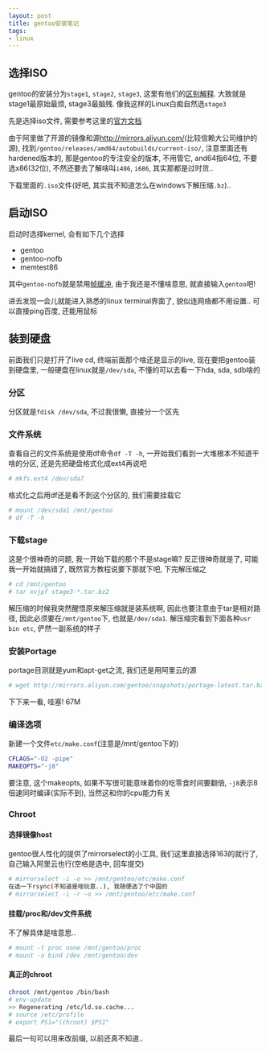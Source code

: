 ```yaml
---
layout: post
title: gentoo安装笔记
tags:
- linux
---
```


选择ISO
---

gentoo的安装分为`stage1`, `stage2`, `stage3`, 这里有他们的[区别解释](http://man.ddvip.com/linux/gentoo/install_man/hb_part1_chap2.html).
大致就是stage1最原始最烦, stage3最脑残. 像我这样的Linux白痴自然选`stage3`

先是选择iso文件, 需要参考这里的[官方文档](https://www.gentoo.org/doc/zh_cn/handbook/handbook-x86.xml?part=1&chap=2)

由于阿里做了开源的镜像和源<http://mirrors.aliyun.com/>(比较信赖大公司维护的源), 找到`/gentoo/releases/amd64/autobuilds/current-iso/`, 注意里面还有hardened版本的, 那是gentoo的专注安全的版本, 不用管它, and64指64位, 不要选x86(32位), 不然还要去了解啥叫`i486`, `i686`, 其实那都是过时货..

下载里面的`.iso`文件(好吧, 其实我不知道怎么在windows下解压缩`.bz`)..


启动ISO
---

启动时选择kernel, 会有如下几个选择

- gentoo
- gentoo-nofb
- memtest86

其中`gentoo-nofb`就是禁用[帧缓冲](http://blog.csdn.net/sdvch/article/details/5941067), 由于我还是不懂啥意思, 就直接输入`gentoo`吧!

进去发现一会儿就能进入熟悉的linux terminal界面了, 貌似连网络都不用设置.. 可以直接ping百度, 还能用鼠标


装到硬盘
---

前面我们只是打开了live cd, 终端前面那个啥还是显示的live, 现在要把gentoo装到硬盘里, 一般硬盘在linux就是`/dev/sda`, 不懂的可以去看一下hda, sda, sdb啥的

### 分区

分区就是`fdisk /dev/sda`, 不过我很懒, 直接分一个区先

### 文件系统

查看自己的文件系统是使用df命令`df -T -h`, 一开始我们看到一大堆根本不知道干啥的分区, 还是先把硬盘格式化成ext4再说吧

```bash
# mkfs.ext4 /dev/sda7
```

格式化之后用df还是看不到这个分区的, 我们需要挂载它

```bash
# mount /dev/sda1 /mnt/gentoo
# df -T -h
```

### 下载stage

这是个很神奇的问题, 我一开始下载的那个不是stage嘛? 反正很神奇就是了, 可能我一开始就搞错了, 既然官方教程说要下那就下吧, 下完解压缩之

```sh
# cd /mnt/gentoo
# tar xvjpf stage3-*.tar.bz2
```

解压缩的时候我突然醒悟原来解压缩就是装系统啊, 因此也要注意由于tar是相对路径, 因此必须要在`/mnt/gentoo`下, 也就是`/dev/sda1`.
解压缩完看到下面各种`usr bin etc`, 俨然一副系统的样子

### 安装Portage

portage目测就是yum和apt-get之流, 我们还是用阿里云的源

```bash
# wget http://mirrors.aliyun.com/gentoo/snapshots/portage-latest.tar.bz2
```

下下来一看, 哇塞! 67M

### 编译选项

新建一个文件`etc/make.conf`(注意是/mnt/gentoo下的)

```sh
CFLAGS="-O2 -pipe"
MAKEOPTS="-j8"
```

要注意, 这个makeopts, 如果不写很可能意味着你的吃零食时间要翻倍, `-j8`表示8倍速同时编译(实际不到), 当然这和你的cpu能力有关

### Chroot

#### 选择镜像host

gentoo很人性化的提供了mirrorselect的小工具, 我们这里直接选择163的就行了, 自己输入阿里云也行(空格是选中, 回车提交)

```sh
# mirrorselect -i -o >> /mnt/gentoo/etc/make.conf
在选一下rsync(不知道是啥玩意..), 我随便选了个中国的
# mirrorselect -i -r -o >> /mnt/gentoo/etc/make.conf
```

#### 挂载/proc和/dev文件系统

不了解具体是啥意思..

```sh
# mount -t proc none /mnt/gentoo/proc
# mount -o bind /dev /mnt/gentoo/dev
```

#### 真正的chroot

```sh
chroot /mnt/gentoo /bin/bash
# env-update
>> Regenerating /etc/ld.so.cache...
# source /etc/profile
# export PS1="(chroot) $PS1"
```

最后一句可以用来改前缀, 以前还真不知道..
